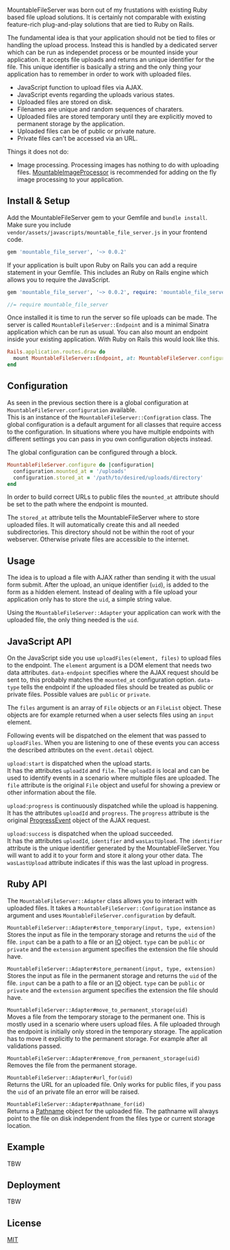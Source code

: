 MountableFileServer was born out of my frustations with existing Ruby based file upload solutions. It is certainly not comparable with existing feature-rich plug-and-play solutions that are tied to Ruby on Rails.

The fundamental idea is that your application should not be tied to files or handling the upload process. Instead this is handled by a dedicated server which can be run as independet process or be mounted inside your application. It accepts file uploads and returns an unique identifier for the file. This unique identifier is basically a string and the only thing your application has to remember in order to work with uploaded files.

* JavaScript function to upload files via AJAX.
* JavaScript events regarding the uploads various states.
* Uploaded files are stored on disk.
* Filenames are unique and random sequences of charaters.
* Uploaded files are stored temporary until they are explicitly moved to permanent storage by the application.
* Uploaded files can be of public or private nature.
* Private files can't be accessed via an URL.

Things it does not do:

* Image processing. Processing images has nothing to do with uploading files. [MountableImageProcessor]() is recommended for adding on the fly image processing to your application.

## Install & Setup
Add the MountableFileServer gem to your Gemfile and `bundle install`. Make sure you include `vendor/assets/javascripts/mountable_file_server.js` in your frontend code.

~~~ruby
gem 'mountable_file_server', '~> 0.0.2'
~~~

If your application is built upon Ruby on Rails you can add a require statement in your Gemfile. This includes an Ruby on Rails engine which allows you to require the JavaScript.

~~~ruby
gem 'mountable_file_server', '~> 0.0.2', require: 'mountable_file_server/rails'
~~~

~~~javascript
//= require mountable_file_server
~~~

Once installed it is time to run the server so file uploads can be made. The server is called `MountableFileServer::Endpoint` and is a minimal Sinatra application which can be run as usual. You can also mount an endpoint inside your existing application. With Ruby on Rails this would look like this.

~~~ruby
Rails.application.routes.draw do
  mount MountableFileServer::Endpoint, at: MountableFileServer.configuration.mounted_at
end
~~~

## Configuration
As seen in the previous section there is a global configuration at `MountableFileServer.configuration` available.  
This is an instance of the `MountableFileServer::Configration` class. The global configuration is a default argument for all classes that require access to the configuration. In situations where you have multiple endpoints with different settings you can pass in you own configuration objects instead.

The global configuration can be configured through a block.

~~~ruby
MountableFileServer.configure do |configuration|
  configuration.mounted_at = '/uploads'
  configuration.stored_at = '/path/to/desired/uploads/directory'
end
~~~

In order to build correct URLs to public files the `mounted_at` attribute should be set to the path where the endpoint is mounted.

The `stored_at` attribute tells the MountableFileServer where to store uploaded files. It will automatically create this and all needed subdirectories. This directory should not be within the root of your webserver. Otherwise private files are accessible to the internet.

## Usage
The idea is to upload a file with AJAX rather than sending it with the usual form submit. After the upload, an unique identifier (`uid`), is added to the form as a hidden element. Instead of dealing with a file upload your application only has to store the `uid`, a simple string value.

Using the `MountableFileServer::Adapter` your application can work with the uploaded file, the only thing needed is the `uid`.

## JavaScript API
On the JavaScript side you use `uploadFiles(element, files)` to upload files to the endpoint. The `element` argument is a DOM element that needs two data attributes. `data-endpoint` specifies where the AJAX request should be sent to, this probably matches the `mounted_at` configuration option. `data-type` tells the endpoint if the uploaded files should be treated as public or private files. Possible values are `public` or `private`.

The `files` argument is an array of `File` objects or an `FileList` object. These objects are for example returned when a user selects files using an `input` element.

Following events will be dispatched on the element that was passed to `uploadFiles`. When you are listening to one of these events you can access the described attributes on the `event.detail` object.

`upload:start` is dispatched when the upload starts.  
It has the attributes `uploadId` and `file`. The `uploadId` is local and can be used to identify events in a scenario where multiple files are uploaded. The `file` attribute is the original `File` object and useful for showing a preview or other information about the file.

`upload:progress` is continuously dispatched while the upload is happening.  
It has the attributes `uploadId` and `progress`. The `progress` attribute is the original [ProgressEvent](https://developer.mozilla.org/en-US/docs/Web/API/ProgressEvent) object of the AJAX request.

`upload:success` is dispatched when the upload succeeded.  
It has the attributes `uploadId`, `identifier` and `wasLastUpload`. The `identifier` attribute is the unique identifier generated by the MountableFileServer. You will want to add it to your form and store it along your other data. The `wasLastUpload` attribute indicates if this was the last upload in progress.

## Ruby API
The `MountableFileServer::Adapter` class allows you to interact with uploaded files. It takes a `MountableFileServer::Configuration` instance as argument and uses `MountableFileServer.configuration` by default.

`MountableFileServer::Adapter#store_temporary(input, type, extension)`  
Stores the input as file in the temporary storage and returns the `uid` of the file. `input` can be a path to a file or an [IO](http://ruby-doc.org/core-2.2.2/IO.html) object. `type` can be `public` or `private` and the `extension` argument specifies the extension the file should have.

`MountableFileServer::Adapter#store_permanent(input, type, extension)`  
Stores the input as file in the permanent storage and returns the `uid` of the file. `input` can be a path to a file or an [IO](http://ruby-doc.org/core-2.2.2/IO.html) object. `type` can be `public` or `private` and the `extension` argument specifies the extension the file should have.

`MountableFileServer::Adapter#move_to_permanent_storage(uid)`  
Moves a file from the temporary storage to the permanent one. This is mostly used in a scenario where users upload files. A file uploaded through the endpoint is initially only stored in the temporary storage. The application has to move it explicitly to the permanent storage. For example after all validations passed.

`MountableFileServer::Adapter#remove_from_permanent_storage(uid)`  
Removes the file from the permanent storage.

`MountableFileServer::Adapter#url_for(uid)`  
Returns the URL for an uploaded file. Only works for public files, if you pass the `uid` of an private file an error will be raised.

`MountableFileServer::Adapter#pathname_for(id)`  
Returns a [Pathname](http://ruby-doc.org/stdlib-2.2.2/libdoc/pathname/rdoc/Pathname.html) object for the uploaded file. The pathname will always point to the file on disk independent from the files type or current storage location.

## Example
TBW

## Deployment
TBW

## License
[MIT](https://github.com/stravid/mountable_file_server/blob/master/LICENSE.txt)
